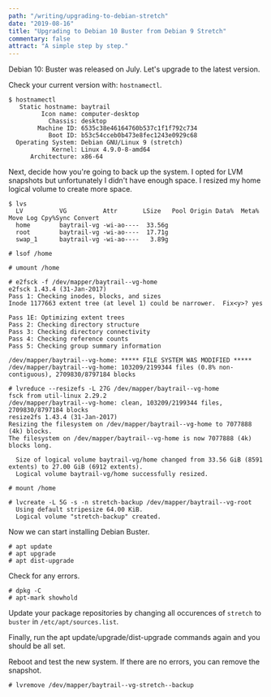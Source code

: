 ```yaml
---
path: "/writing/upgrading-to-debian-stretch"
date: "2019-08-16"
title: "Upgrading to Debian 10 Buster from Debian 9 Stretch"
commentary: false
attract: "A simple step by step."
---
```

Debian 10: Buster was released on July.  Let's upgrade to the latest version.

Check your current version with: `hostnamectl`.

```
$ hostnamectl
   Static hostname: baytrail
         Icon name: computer-desktop
           Chassis: desktop
        Machine ID: 6535c38e46164760b537c1f1f792c734
           Boot ID: b53c54cceb0b473e8fec1243e0929c68
  Operating System: Debian GNU/Linux 9 (stretch)
            Kernel: Linux 4.9.0-8-amd64
      Architecture: x86-64
```

Next, decide how you're going to back up the system.  I opted for LVM snapshots
but unfortunately I didn't have enough space.  I resized my home logical volume
to create more space.

```
$ lvs
  LV          VG          Attr       LSize   Pool Origin Data%  Meta%  Move Log Cpy%Sync Convert
  home        baytrail-vg -wi-ao----  33.56g                                                    
  root        baytrail-vg -wi-ao----  17.71g                                                    
  swap_1      baytrail-vg -wi-ao----   3.89g                                                    
```

```
# lsof /home

# umount /home

# e2fsck -f /dev/mapper/baytrail--vg-home 
e2fsck 1.43.4 (31-Jan-2017)
Pass 1: Checking inodes, blocks, and sizes
Inode 1177663 extent tree (at level 1) could be narrower.  Fix<y>? yes

Pass 1E: Optimizing extent trees
Pass 2: Checking directory structure
Pass 3: Checking directory connectivity
Pass 4: Checking reference counts
Pass 5: Checking group summary information

/dev/mapper/baytrail--vg-home: ***** FILE SYSTEM WAS MODIFIED *****
/dev/mapper/baytrail--vg-home: 103209/2199344 files (0.8% non-contiguous), 2709830/8797184 blocks

# lvreduce --resizefs -L 27G /dev/mapper/baytrail--vg-home 
fsck from util-linux 2.29.2
/dev/mapper/baytrail--vg-home: clean, 103209/2199344 files, 2709830/8797184 blocks
resize2fs 1.43.4 (31-Jan-2017)
Resizing the filesystem on /dev/mapper/baytrail--vg-home to 7077888 (4k) blocks.
The filesystem on /dev/mapper/baytrail--vg-home is now 7077888 (4k) blocks long.

  Size of logical volume baytrail-vg/home changed from 33.56 GiB (8591 extents) to 27.00 GiB (6912 extents).
  Logical volume baytrail-vg/home successfully resized.

# mount /home

# lvcreate -L 5G -s -n stretch-backup /dev/mapper/baytrail--vg-root 
  Using default stripesize 64.00 KiB.
  Logical volume "stretch-backup" created.
```
Now we can start installing Debian Buster.
```
# apt update
# apt upgrade
# apt dist-upgrade
```
Check for any errors.

```
# dpkg -C
# apt-mark showhold
```
Update your package repositories by changing all occurences of `stretch` to
`buster` in `/etc/apt/sources.list`.

Finally, run the apt update/upgrade/dist-upgrade commands again and you should be all
set.

Reboot and test the new system.  If there are no errors, you can remove the
snapshot.

```
# lvremove /dev/mapper/baytrail--vg-stretch--backup
```
